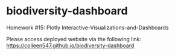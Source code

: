 # biodiversity-dashboard

Homework #15: Plotly Interactive-Visualizations-and-Dashboards

Please access deployed website via the following link: https://colleen547.github.io/biodiversity-dashboard
